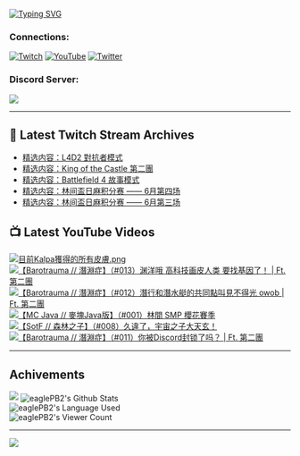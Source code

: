 <!--### Hello people, I'm EaglePB2 - The one who building something for fun 👋
Thank you for standby for this profile.   
The purpose of this profile is coming soon.   
You may come back later, as you wish if this readme.md is updated.   -->

<a href="https://git.io/typing-svg"><img src="https://readme-typing-svg.herokuapp.com?font=Fira+Code&duration=1000&pause=5000&vCenter=true&random=false&width=500&lines=%F0%9F%91%8B+Hello+Everyone%2C+I'm+EaglePB2.;%F0%9F%99%87+Thank+you+for+stopping+by+my+profile.+;%F0%9F%94%AD+%3D%3D%3D%3D+%F0%9F%94%AD;%F0%9F%91%8B+%E4%BD%A0%E5%A5%BD%EF%BC%8C%E6%AD%A1%E8%BF%8E%E4%BE%86%E5%88%B0%E6%88%91%E7%9A%84%E4%BB%A3%E7%A2%BC%E5%BA%AB%E3%80%82;%F0%9F%99%87+%E6%84%9F%E8%AC%9D%E5%89%8D%E4%BE%86%E5%8F%83%E8%A7%80%E5%B0%8F%E5%B1%8B+owo~" alt="Typing SVG" /></a>

### Connections:

[![Twitch](https://img.shields.io/badge/Twitch-9347FF?style=flat-square&logo=twitch&logoColor=white)](https://www.twitch.tv/eaglepb2)
[![YouTube](https://img.shields.io/badge/YouTube-%23FF0000.svg?style=flat-square&logo=YouTube&logoColor=white)](https://www.youtube.com/eaglepb2)
[![Twitter](https://img.shields.io/badge/Twitter-%231DA1F2.svg?style=flat-square&logo=Twitter&logoColor=white)](https://twitter.com/eaglepb2)

### Discord Server:

[![](https://invidget.switchblade.xyz/qKrub9b?theme=dark&language=ch)](https://discord.gg/qKrub9b)

---

## 👾 Latest Twitch Stream Archives
<!-- TWITCH:START -->
- [精选内容：L4D2 對抗者模式](https://www.twitch.tv/videos/2187974983)
- [精选内容：King of the Castle 第二團](https://www.twitch.tv/videos/2185556619)
- [精选内容：Battlefield 4 故事模式](https://www.twitch.tv/videos/2183660432)
- [精选内容：林间盃日麻积分赛 —— 6月第四场](https://www.twitch.tv/videos/2183660170)
- [精选内容：林间盃日麻积分赛 —— 6月第三场](https://www.twitch.tv/videos/2176158299)
<!-- TWITCH:END -->



## 📺 Latest YouTube Videos
<!-- YOUTUBE:START -->
<!-- YOUTUBE:END -->

<!-- BEGIN YOUTUBE-CARDS -->
<a href="https://www.youtube.com/watch?v=TQuPbv3iFa8">
  <picture>
    <source media="(prefers-color-scheme: dark)" srcset="https://ytcards.demolab.com/?id=TQuPbv3iFa8&title=%E7%9B%AE%E5%89%8DKalpa%E7%8D%B2%E5%BE%97%E7%9A%84%E6%89%80%E6%9C%89%E7%9A%AE%E8%86%9A.png&lang=zh&timestamp=1720253771&background_color=%230d1117&title_color=%23ffffff&stats_color=%23dedede&max_title_lines=1&width=250&border_radius=5&duration=1979">
    <img src="https://ytcards.demolab.com/?id=TQuPbv3iFa8&title=%E7%9B%AE%E5%89%8DKalpa%E7%8D%B2%E5%BE%97%E7%9A%84%E6%89%80%E6%9C%89%E7%9A%AE%E8%86%9A.png&lang=zh&timestamp=1720253771&background_color=%23ffffff&title_color=%2324292f&stats_color=%2357606a&max_title_lines=1&width=250&border_radius=5&duration=1979" alt="目前Kalpa獲得的所有皮膚.png" title="目前Kalpa獲得的所有皮膚.png">
  </picture>
</a>
<a href="https://www.youtube.com/watch?v=RPXlj-eYf7o">
  <picture>
    <source media="(prefers-color-scheme: dark)" srcset="https://ytcards.demolab.com/?id=RPXlj-eYf7o&title=%E3%80%90Barotrauma+%2F%2F+%E6%BD%9B%E6%B7%B5%E7%97%87%E3%80%91%EF%BC%88%23013%EF%BC%89%E6%B8%8A%E6%B4%8B%E5%93%A6+%E9%AB%98%E7%A7%91%E6%8A%80%E7%94%BB%E7%9A%AE%E4%BA%BA%E7%B1%BB+%E8%A6%81%E6%89%BE%E5%9F%BA%E5%9B%A0%E4%BA%86%EF%BC%81+%7C+Ft.+%E7%AC%AC%E4%BA%8C%E5%9C%98&lang=zh&timestamp=1720244461&background_color=%230d1117&title_color=%23ffffff&stats_color=%23dedede&max_title_lines=1&width=250&border_radius=5&duration=12465">
    <img src="https://ytcards.demolab.com/?id=RPXlj-eYf7o&title=%E3%80%90Barotrauma+%2F%2F+%E6%BD%9B%E6%B7%B5%E7%97%87%E3%80%91%EF%BC%88%23013%EF%BC%89%E6%B8%8A%E6%B4%8B%E5%93%A6+%E9%AB%98%E7%A7%91%E6%8A%80%E7%94%BB%E7%9A%AE%E4%BA%BA%E7%B1%BB+%E8%A6%81%E6%89%BE%E5%9F%BA%E5%9B%A0%E4%BA%86%EF%BC%81+%7C+Ft.+%E7%AC%AC%E4%BA%8C%E5%9C%98&lang=zh&timestamp=1720244461&background_color=%23ffffff&title_color=%2324292f&stats_color=%2357606a&max_title_lines=1&width=250&border_radius=5&duration=12465" alt="【Barotrauma // 潛淵症】（#013）渊洋哦 高科技画皮人类 要找基因了！ | Ft. 第二團" title="【Barotrauma // 潛淵症】（#013）渊洋哦 高科技画皮人类 要找基因了！ | Ft. 第二團">
  </picture>
</a>
<a href="https://www.youtube.com/watch?v=9-VQvHMWP9k">
  <picture>
    <source media="(prefers-color-scheme: dark)" srcset="https://ytcards.demolab.com/?id=9-VQvHMWP9k&title=%E3%80%90Barotrauma+%2F%2F+%E6%BD%9B%E6%B7%B5%E7%97%87%E3%80%91%EF%BC%88%23012%EF%BC%89%E6%BD%9B%E8%A1%8C%E5%92%8C%E6%BD%9B%E6%B0%B4%E8%89%87%E7%9A%84%E5%85%B1%E5%90%8C%E9%BB%9E%E5%8F%AB%E8%A6%8B%E4%B8%8D%E5%BE%97%E5%85%89+owob+%7C+Ft.+%E7%AC%AC%E4%BA%8C%E5%9C%98&lang=zh&timestamp=1720161920&background_color=%230d1117&title_color=%23ffffff&stats_color=%23dedede&max_title_lines=1&width=250&border_radius=5&duration=10544">
    <img src="https://ytcards.demolab.com/?id=9-VQvHMWP9k&title=%E3%80%90Barotrauma+%2F%2F+%E6%BD%9B%E6%B7%B5%E7%97%87%E3%80%91%EF%BC%88%23012%EF%BC%89%E6%BD%9B%E8%A1%8C%E5%92%8C%E6%BD%9B%E6%B0%B4%E8%89%87%E7%9A%84%E5%85%B1%E5%90%8C%E9%BB%9E%E5%8F%AB%E8%A6%8B%E4%B8%8D%E5%BE%97%E5%85%89+owob+%7C+Ft.+%E7%AC%AC%E4%BA%8C%E5%9C%98&lang=zh&timestamp=1720161920&background_color=%23ffffff&title_color=%2324292f&stats_color=%2357606a&max_title_lines=1&width=250&border_radius=5&duration=10544" alt="【Barotrauma // 潛淵症】（#012）潛行和潛水艇的共同點叫見不得光 owob | Ft. 第二團" title="【Barotrauma // 潛淵症】（#012）潛行和潛水艇的共同點叫見不得光 owob | Ft. 第二團">
  </picture>
</a>
<a href="https://www.youtube.com/watch?v=76xPMRYcQ_w">
  <picture>
    <source media="(prefers-color-scheme: dark)" srcset="https://ytcards.demolab.com/?id=76xPMRYcQ_w&title=%E3%80%90MC+Java+%2F%2F+%E9%BA%A5%E5%A1%8AJava%E7%89%88%E3%80%91%EF%BC%88%23001%EF%BC%89%E6%9E%97%E9%96%93+SMP+%E6%AB%BB%E8%8A%B1%E8%B3%BD%E5%AD%A3&lang=zh&timestamp=1720085274&background_color=%230d1117&title_color=%23ffffff&stats_color=%23dedede&max_title_lines=1&width=250&border_radius=5&duration=14143">
    <img src="https://ytcards.demolab.com/?id=76xPMRYcQ_w&title=%E3%80%90MC+Java+%2F%2F+%E9%BA%A5%E5%A1%8AJava%E7%89%88%E3%80%91%EF%BC%88%23001%EF%BC%89%E6%9E%97%E9%96%93+SMP+%E6%AB%BB%E8%8A%B1%E8%B3%BD%E5%AD%A3&lang=zh&timestamp=1720085274&background_color=%23ffffff&title_color=%2324292f&stats_color=%2357606a&max_title_lines=1&width=250&border_radius=5&duration=14143" alt="【MC Java // 麥塊Java版】（#001）林間 SMP 櫻花賽季" title="【MC Java // 麥塊Java版】（#001）林間 SMP 櫻花賽季">
  </picture>
</a>
<a href="https://www.youtube.com/watch?v=jSO_FBDEg1M">
  <picture>
    <source media="(prefers-color-scheme: dark)" srcset="https://ytcards.demolab.com/?id=jSO_FBDEg1M&title=%E3%80%90SotF+%2F%2F+%E6%A3%AE%E6%9E%97%E4%B9%8B%E5%AD%90%E3%80%91%EF%BC%88%23008%EF%BC%89%E4%B9%85%E9%81%95%E4%BA%86%EF%BC%8C%E5%AE%87%E5%AE%99%E4%B9%8B%E5%AD%90%E5%A4%A7%E5%A4%A9%E7%8E%84%EF%BC%81&lang=zh&timestamp=1720000862&background_color=%230d1117&title_color=%23ffffff&stats_color=%23dedede&max_title_lines=1&width=250&border_radius=5&duration=14420">
    <img src="https://ytcards.demolab.com/?id=jSO_FBDEg1M&title=%E3%80%90SotF+%2F%2F+%E6%A3%AE%E6%9E%97%E4%B9%8B%E5%AD%90%E3%80%91%EF%BC%88%23008%EF%BC%89%E4%B9%85%E9%81%95%E4%BA%86%EF%BC%8C%E5%AE%87%E5%AE%99%E4%B9%8B%E5%AD%90%E5%A4%A7%E5%A4%A9%E7%8E%84%EF%BC%81&lang=zh&timestamp=1720000862&background_color=%23ffffff&title_color=%2324292f&stats_color=%2357606a&max_title_lines=1&width=250&border_radius=5&duration=14420" alt="【SotF // 森林之子】（#008）久違了，宇宙之子大天玄！" title="【SotF // 森林之子】（#008）久違了，宇宙之子大天玄！">
  </picture>
</a>
<a href="https://www.youtube.com/watch?v=179YMgJUprw">
  <picture>
    <source media="(prefers-color-scheme: dark)" srcset="https://ytcards.demolab.com/?id=179YMgJUprw&title=%E3%80%90Barotrauma+%2F%2F+%E6%BD%9B%E6%B7%B5%E7%97%87%E3%80%91%EF%BC%88%23011%EF%BC%89%E4%BD%A0%E8%A2%ABDiscord%E5%B0%81%E9%94%81%E4%BA%86%E5%90%97%EF%BC%9F+%7C+Ft.+%E7%AC%AC%E4%BA%8C%E5%9C%98&lang=zh&timestamp=1719895491&background_color=%230d1117&title_color=%23ffffff&stats_color=%23dedede&max_title_lines=1&width=250&border_radius=5&duration=10789">
    <img src="https://ytcards.demolab.com/?id=179YMgJUprw&title=%E3%80%90Barotrauma+%2F%2F+%E6%BD%9B%E6%B7%B5%E7%97%87%E3%80%91%EF%BC%88%23011%EF%BC%89%E4%BD%A0%E8%A2%ABDiscord%E5%B0%81%E9%94%81%E4%BA%86%E5%90%97%EF%BC%9F+%7C+Ft.+%E7%AC%AC%E4%BA%8C%E5%9C%98&lang=zh&timestamp=1719895491&background_color=%23ffffff&title_color=%2324292f&stats_color=%2357606a&max_title_lines=1&width=250&border_radius=5&duration=10789" alt="【Barotrauma // 潛淵症】（#011）你被Discord封锁了吗？ | Ft. 第二團" title="【Barotrauma // 潛淵症】（#011）你被Discord封锁了吗？ | Ft. 第二團">
  </picture>
</a>
<!-- END YOUTUBE-CARDS -->

---

## Achivements
[![](https://github-profile-trophy.vercel.app/?username=eaglepb2&theme=monokai&no-bg=true&&title=Repositories,Issues,Commit,MultiLanguage)](https://github.com/anuraghazra/github-readme-stats)
<img align="center" alt="eaglePB2's Github Stats" src="https://github-readme-stats.vercel.app/api?username=eaglePB2&show_icons=true&hide_border=true&theme=merko" />
<br>
<img align="center" alt="eaglePB2's Language Used" src="https://github-readme-stats.vercel.app/api/top-langs/?username=eaglePB2&show_icons=true&hide_border=true&theme=merko&layout=compact&langs_count=8" />
<br>
<img align="center" alt="eaglePB2's Viewer Count" src="https://visitcount.itsvg.in/api?id=eaglepb2&label=Profile%20Views&color=3&icon=5&pretty=true" />

<hr>

<!-- RANDOMQUOTE:START -->
![](https://quotes-github-readme.vercel.app/api?type=horizontal&theme=merko)
<!-- RANDOMQUOTE:END -->


<!--
       _____   _   _   _____       _____   _   _   ____   
      |_   _| | | | | |  ___|     |  ___| | \ | | |  _  \  
        | |   | |_| | | |___      | |___  |  \| | | | | | 
        | |   |  _  | |  ___|     |  ___| |     | | | | | 
        | |   | | | | | |___      | |___  | |\  | | |_| | 
        |_|   |_| |_| |_____|     |_____| |_| \_| |____ / 
      
-->
